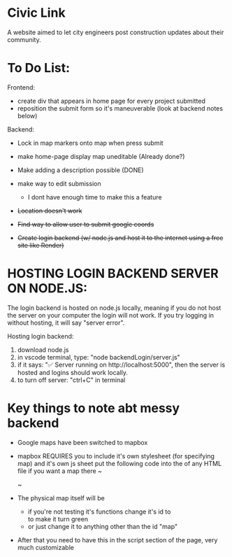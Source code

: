 # Civic Link
A website aimed to let city engineers post construction updates about their community.

# To Do List:

Frontend:
- create div that appears in home page for every project submitted
- reposition the submit form so it's maneuverable (look at backend notes below)

Backend:
- Lock in map markers onto map when press submit 
- make home-page display map uneditable (Already done?)
- Make adding a description possible (DONE)
    
- make way to edit submission
   - I dont have enough time to make this a feature
- ~~Location doesn't work~~
- ~~Find way to allow user to submit google coords~~
- ~~Create login backend (w/ node.js and host it to the internet using a free site like Render)~~

# HOSTING LOGIN BACKEND SERVER ON NODE.JS:
The login backend is hosted on node.js locally, meaning if you do not host the server on your computer the login will not work.
If you try logging in without hosting, it will say "server error".

Hosting login backend:
1) download node.js 
2) in vscode terminal, type: "node backendLogin/server.js"
4) if it says: "✅ Server running on http://localhost:5000", then the server is hosted and logins should work locally.
5) to turn off server: "ctrl+C" in terminal

# Key things to note abt messy backend
- Google maps have been switched to mapbox 

- mapbox REQUIRES you to include it's own stylesheet (for specifying map) and it's own js sheet 
    put the following code into the <head> of any HTML file if you want a map there
    ~
    <link href='https://api.mapbox.com/mapbox-gl-js/v3.15.0/mapbox-gl.css' rel='stylesheet' />
    <script defer src='https://api.mapbox.com/mapbox-gl-js/v3.15.0/mapbox-gl.js'></script>
    ~
- The physical map itself will be <div id = "map"></div>
    - if you're not testing it's functions change it's id to <div id = "map-test"></div> to make it turn green 
    - or just change it to anything other than the id "map"

- After that you need to have this in the script section of the page, very much customizable 
<script>
function loadmap(){

  mapboxgl.accessToken = 'pk.eyJ1IjoiY2l2aWMtbGluayIsImEiOiJjbWdwbzd6c2kyY3dyMmpuMnpxMTBrMm13In0.KY2MzBxSk5XV2TcEWe3MQA';
  const map = new mapboxgl.Map({
	container: 'map', // container ID
	style: 'mapbox://styles/mapbox/streets-v12', // style URL
	center: [-74.5, 40], // starting position [lng, lat]
	zoom: 8, // starting zoom
    });
}
loadmap();
<script>

Google Sheets:
https://docs.google.com/spreadsheets/d/1UK356MwkhS73fkZHGkeQwS_UBx9YpTf9dIunNaGbXLw/edit?gid=0#gid=0


